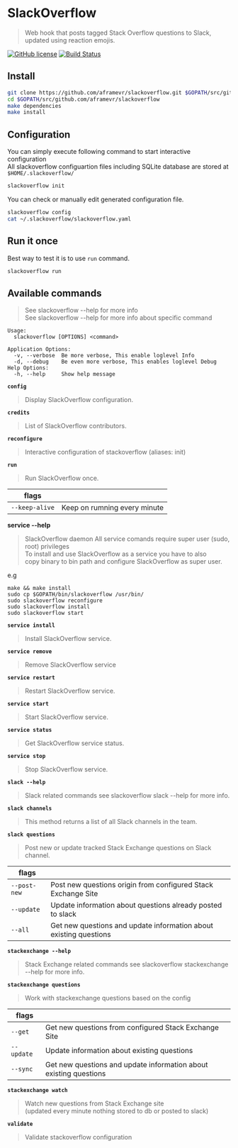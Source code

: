 # SlackOverflow

> Web hook that posts tagged Stack Overflow questions to Slack, updated using reaction emojis.  

[![GitHub license][license-image]][license-url]
[![Build Status][travis-ci-image]][travis-ci-url]

## Install

```bash
git clone https://github.com/aframevr/slackoverflow.git $GOPATH/src/github.com/aframevr/slackoverflow
cd $GOPATH/src/github.com/aframevr/slackoverflow
make dependencies
make install
```

## Configuration

You can simply execute following command to start interactive configuration  
All slackoverflow configuartion files including SQLite database are stored at
`$HOME/.slackoverflow/`

```bash
slackoverflow init
```

You can check or manually edit generated configuration file.

```bash
slackoverflow config
cat ~/.slackoverflow/slackoverflow.yaml
```

## Run it once

Best way to test it is to use `run` command.

```bash
slackoverflow run
```

## Available commands

> See slackoverflow --help for more info  
> See slackoverflow <command> --help for more info about specific command

```
Usage:
  slackoverflow [OPTIONS] <command>

Application Options:
  -v, --verbose  Be more verbose, This enable loglevel Info
  -d, --debug    Be even more verbose, This enables loglevel Debug
Help Options:
  -h, --help     Show help message
```

**`config`**
> Display SlackOverflow configuration.

**`credits`**
> List of SlackOverflow contributors.

**`reconfigure`**
> Interactive configuration of stackoverflow (aliases: init)

**`run`**
> Run SlackOverflow once.  

| flags | |
| --- | --- |
| `--keep-alive` | Keep on rumning every minute |

**service --help**
> SlackOverflow daemon
> All service comands require super user (sudo, root) privileges  
> To install and use SlackOverflow as a service you have to also  
> copy binary to bin path and configure SlackOverflow as super user.

e.g
```
make && make install
sudo cp $GOPATH/bin/slackoverflow /usr/bin/
sudo slackoverflow reconfigure
sudo slackoverflow install
sudo slackoverflow start
```

**`service install`**
> Install SlackOverflow service.  

**`service remove`**
> Remove SlackOverflow service  

**`service restart`**
> Restart SlackOverflow service.

**`service start`**
> Start SlackOverflow service.

**`service status`**
> Get SlackOverflow service status.

**`service stop`**
> Stop SlackOverflow service.

**`slack --help`**
> Slack related commands see slackoverflow slack --help for more info.

**`slack channels`**
> This method returns a list of all Slack channels in the team.

**`slack questions`**
> Post new or update tracked Stack Exchange questions on Slack channel.

| flags | |
| --- | --- |
| `--post-new` | Post new questions origin from configured Stack Exchange Site |
| `--update` | Update information about questions already posted to slack |
| `--all` | Get new questions and update information about existing questions |

**`stackexchange --help`**
> Stack Exchange related commands see slackoverflow stackexchange --help for more info.

**`stackexchange questions`**
> Work with stackexchange questions based on the config

| flags | |
| --- | --- |
| `--get` | Get new questions from configured Stack Exchange Site |
| `--update` | Update information about existing questions |
| `--sync` | Get new questions and update information about existing questions |

**`stackexchange watch`**
> Watch new questions from Stack Exchange site  
> (updated every minute nothing stored to db or posted to slack)

**`validate`**
> Validate stackoverflow configuration

<!-- ASSETS and LINKS -->
<!-- travis-ci -->
[travis-ci-image]: https://travis-ci.org/aframevr/slackoverflow.svg?branch=master
[travis-ci-url]: https://travis-ci.org/aframevr/slackoverflow

<!-- License -->
[license-image]: https://img.shields.io/badge/license-MIT-blue.svg?style=flat-square
[license-url]: https://raw.githubusercontent.com/aframevr/slackoverflow/master/LICENSE
